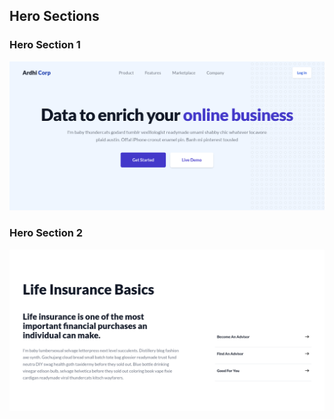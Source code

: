 ## Hero Sections

### Hero Section 1
![alt text](./images/hero-section-1.png)

### Hero Section 2
![alt text](./images/hero-section-2.png)